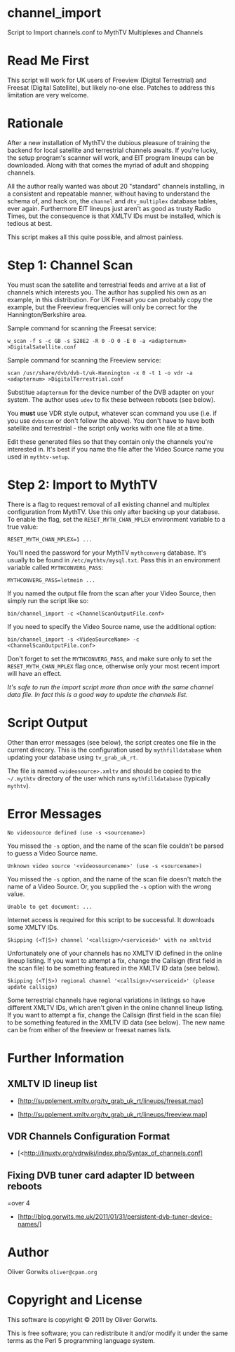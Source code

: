 # channel_import

Script to Import channels.conf to MythTV Multiplexes and Channels

# Read Me First

This script will work for UK users of Freeview (Digital Terrestrial) and
Freesat (Digital Satellite), but likely no-one else. Patches to address this
limitation are very welcome.

# Rationale

After a new installation of MythTV the dubious pleasure of training the
backend for local satellite and terrestrial channels awaits. If you're lucky,
the setup program's scanner will work, and EIT program lineups can be
downloaded. Along with that comes the myriad of adult and shopping channels.

All the author really wanted was about 20 "standard" channels installing, in a
consistent and repeatable manner, without having to understand the schema of,
and hack on, the `channel` and `dtv_multiplex` database tables, ever again.
Furthermore EIT lineups just aren't as good as trusty Radio Times, but the
consequence is that XMLTV IDs must be installed, which is tedious at best.

This script makes all this quite possible, and almost painless.

# Step 1: Channel Scan

You must scan the satellite and terrestrial feeds and arrive at a list of
channels which interests you. The author has supplied his own as an example,
in this distribution. For UK Freesat you can probably copy the example, but
the Freeview frequencies will only be correct for the Hannington/Berkshire
area.

Sample command for scanning the Freesat service:

    w_scan -f s -c GB -s S28E2 -R 0 -O 0 -E 0 -a <adapternum> >DigitalSatellite.conf

Sample command for scanning the Freeview service:

    scan /usr/share/dvb/dvb-t/uk-Hannington -x 0 -t 1 -o vdr -a <adapternum> >DigitalTerrestrial.conf

Substitue `adapternum` for the device number of the DVB adapter on your
system. The author uses `udev` to fix these between reboots (see below).

You **must** use VDR style output, whatever scan command you use (i.e. if you
use `dvbscan` or don't follow the above). You don't have to have both
satellite and terrestrial - the script only works with one file at a time.

Edit these generated files so that they contain only the channels you're
interested in. It's best if you name the file after the Video Source name you
used in `mythtv-setup`.

# Step 2: Import to MythTV

There is a flag to request removal of all existing channel and multiplex
configuration from MythTV. Use this only after backing up your database. To
enable the flag, set the `RESET_MYTH_CHAN_MPLEX` environment variable to a
true value:

    RESET_MYTH_CHAN_MPLEX=1 ...

You'll need the password for your MythTV `mythconverg` database. It's usually
to be found in `/etc/mythtv/mysql.txt`. Pass this in an environment variable
called `MYTHCONVERG_PASS`:

    MYTHCONVERG_PASS=letmein ...

If you named the output file from the scan after your Video Source, then
simply run the script like so:

    bin/channel_import -c <ChannelScanOutputFile.conf>

If you need to specify the Video Source name, use the additional option:

    bin/channel_import -s <VideoSourceName> -c <ChannelScanOutputFile.conf>

Don't forget to set the `MYTHCONVERG_PASS`, and make sure only to set the
`RESET_MYTH_CHAN_MPLEX` flag once, otherwise only your most recent import
will have an effect.

*It's safe to run the import script more than once with the same channel data
file. In fact this is a good way to update the channels list.*

# Script Output

Other than error messages (see below), the script creates one file in the
current direcory. This is the configuration used by `mythfilldatabase` when
updating your database using `tv_grab_uk_rt`.

The file is named `<videosource>.xmltv` and should be copied to the
`~/.mythtv` directory of the user which runs `mythfilldatabase` (typically
`mythtv`).

# Error Messages

    No videosource defined (use -s <sourcename>)

You missed the `-s` option, and the name of the scan file couldn't be parsed
to guess a Video Source name.

    Unknown video source '<videosourcename>' (use -s <sourcename>)

You missed the `-s` option, and the name of the scan file doesn't match the
name of a Video Source. Or, you supplied the `-s` option with the wrong
value.

    Unable to get document: ...

Internet access is required for this script to be successful. It downloads
some XMLTV IDs.

    Skipping (<T|S>) channel '<callsign>/<serviceid>' with no xmltvid

Unfortunately one of your channels has no XMLTV ID defined in the online
lineup listing. If you want to attempt a fix, change the Callsign (first field
in the scan file) to be something featured in the XMLTV ID data (see below).

    Skipping (<T|S>) regional channel '<callsign>/<serviceid>' (please update callsign)

Some terrestrial channels have regional variations in listings so have
different XMLTV IDs, which aren't given in the online channel lineup listing.
If you want to attempt a fix, change the Callsign (first field in the scan
file) to be something featured in the XMLTV ID data (see below). The new name
can be from either of the freeview or freesat names lists.

# Further Information

## XMLTV ID lineup list

* [http://supplement.xmltv.org/tv_grab_uk_rt/lineups/freesat.map]

* [http://supplement.xmltv.org/tv_grab_uk_rt/lineups/freeview.map]

## VDR Channels Configuration Format

* [<http://linuxtv.org/vdrwiki/index.php/Syntax_of_channels.conf]

## Fixing DVB tuner card adapter ID between reboots

=over 4

* [http://blog.gorwits.me.uk/2011/01/31/persistent-dvb-tuner-device-names/]

# Author

Oliver Gorwits `oliver@cpan.org`

# Copyright and License

This software is copyright &copy; 2011 by Oliver Gorwits.

This is free software; you can redistribute it and/or modify it under
the same terms as the Perl 5 programming language system.

